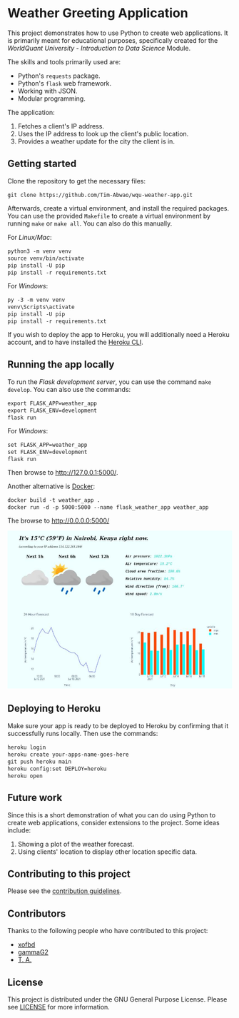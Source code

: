 # Weather Greeting Application

This project demonstrates how to use Python to create web applications. It is primarily meant for educational purposes, specifically created for the *WorldQuant University - Introduction to Data Science* Module.

The skills and tools primarily used are:

- Python's `requests` package.
- Python's `flask` web framework.
- Working with JSON.
- Modular programming.

The application:

1. Fetches a client's IP address.
1. Uses the IP address to look up the client's public location.
1. Provides a weather update for the city the client is in.

## Getting started

Clone the repository to get the necessary files:

    git clone https://github.com/Tim-Abwao/wqu-weather-app.git

Afterwards, create a virtual environment, and install the required packages. You can use the provided `Makefile` to create a virtual environment by running `make` or `make all`. You can also do this manually.

For *Linux/Mac*:

    python3 -m venv venv
    source venv/bin/activate
    pip install -U pip
    pip install -r requirements.txt

For *Windows*:

    py -3 -m venv venv
    venv\Scripts\activate
    pip install -U pip
    pip install -r requirements.txt

If you wish to deploy the app to Heroku, you will additionally need a Heroku account, and to have installed the [Heroku CLI](https://devcenter.heroku.com/articles/heroku-cli#download-and-install).

## Running the app locally

To run the *Flask development server*, you can use the command `make develop`. You can also use the commands:

    export FLASK_APP=weather_app
    export FLASK_ENV=development
    flask run

For *Windows*:

    set FLASK_APP=weather_app
    set FLASK_ENV=development
    flask run

Then browse to <http://127.0.0.1:5000/>.

Another alternative is [Docker](https://www.docker.com/):

    docker build -t weather_app .
    docker run -d -p 5000:5000 --name flask_weather_app weather_app

The browse to <http://0.0.0.0:5000/>

![screenshot of app](screen.jpg)

## Deploying to Heroku

Make sure your app is ready to be deployed to Heroku by confirming that it successfully runs locally. Then use the commands:

    heroku login
    heroku create your-apps-name-goes-here
    git push heroku main
    heroku config:set DEPLOY=heroku
    heroku open

## Future work

Since this is a short demonstration of what you can do using Python to create web applications, consider extensions to the project. Some ideas include:

1. Showing a plot of the weather forecast.
1. Using clients' location to display other location specific data.

## Contributing to this project

Please see the [contribution guidelines](CONTRIBUTING.md).

## Contributors

Thanks to the following people who have contributed to this project:

- [xofbd](https://github.com/xofbd)
- [gammaG2](https://github.com/gammaG2)
- [T. A.](https://github.com/Tim-Abwao)

## License

This project is distributed under the GNU General Purpose License. Please see [LICENSE](LICENSE) for more information.
